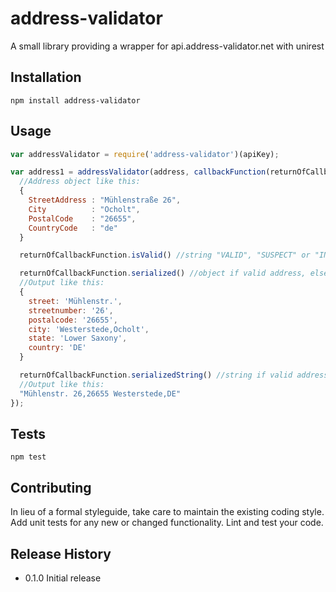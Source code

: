 address-validator
=========

A small library providing a wrapper for api.address-validator.net with unirest

## Installation
  ```shell
  npm install address-validator
  ```
## Usage
  ```js
  var addressValidator = require('address-validator')(apiKey);

  var address1 = addressValidator(address, callbackFunction(returnOfCallbackFunction){ //validates address object
    //Address object like this:
    {
      StreetAddress : "Mühlenstraße 26",
      City          : "Ocholt",
      PostalCode    : "26655",
      CountryCode   : "de"
    }
  
    returnOfCallbackFunction.isValid() //string "VALID", "SUSPECT" or "INVALID"

    returnOfCallbackFunction.serialized() //object if valid address, else false
    //Output like this:
    {
      street: 'Mühlenstr.',
      streetnumber: '26',
      postalcode: '26655',
      city: 'Westerstede,Ocholt',
      state: 'Lower Saxony',
      country: 'DE'
    }
  
    returnOfCallbackFunction.serializedString() //string if valid address, else false
    //Output like this:
    "Mühlenstr. 26,26655 Westerstede,DE"
  });
  ```

## Tests

  ```shell
  npm test
  ```

## Contributing

In lieu of a formal styleguide, take care to maintain the existing coding style.
Add unit tests for any new or changed functionality. Lint and test your code.

## Release History

* 0.1.0 Initial release
